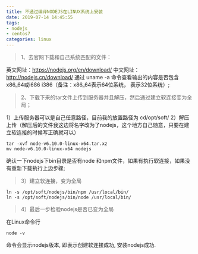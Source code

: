 ```yaml
---
title: 不通过编译NODEJS在LINUX系统上安装
date: 2019-07-14 14:45:55
tags:
- nodejs
- centos7 
categories: linux
---
```


> 1、去官网下载和自己系统匹配的文件：

英文网址：https://nodejs.org/en/download/
中文网址：http://nodejs.cn/download/
通过 uname -a 命令查看输出的内容是否包含x86_64或i686 i386（备注：x86_64表示64位系统， 表示32位系统）; 

> 2、下载下来的tar文件上传到服务器并且解压，然后通过建立软连接变为全局；

1）上传服务器可以是自己任意路径，目前我的放置路径为 cd/opt/soft/
2）解压上传（解压后的文件我这边将名字改为了nodejs，这个地方自己随意，只要在建立软连接的时候写正确就可以）

    tar -xvf node-v6.10.0-linux-x64.tar.xz
    mv node-v6.10.0-linux-x64 nodejs

确认一下nodejs下bin目录是否有node 和npm文件，如果有执行软连接，如果没有重新下载执行上边步骤; 

> 3）建立软连接，变为全局

    ln -s /opt/soft/nodejs/bin/npm /usr/local/bin/
    ln -s /opt/soft/nodejs/bin/node /usr/local/bin/

> 4）最后一步检验nodejs是否已变为全局

在Linux命令行

    node -v

命令会显示nodejs版本, 即表示创建软连接成功, 安装nodejs成功.

